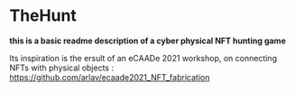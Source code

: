 # TheHunt

**this is a basic readme description of a cyber physical NFT hunting game**

Its inspiration is the ersult of an eCAADe 2021 workshop, on connecting NFTs with physical objects : https://github.com/arlav/ecaade2021_NFT_fabrication

